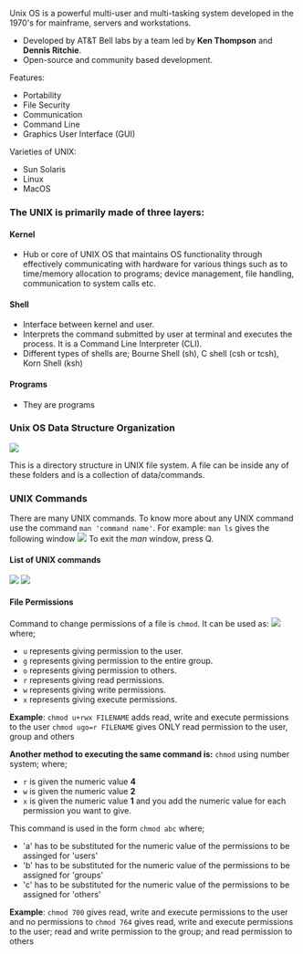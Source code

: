 Unix OS is a powerful multi-user and multi-tasking system developed in the 1970's for mainframe, servers and workstations.
- Developed by AT&T Bell labs by a team led by **Ken Thompson** and **Dennis Ritchie**.
- Open-source and community based development.

Features:
- Portability
- File Security
- Communication
- Command Line
- Graphics User Interface (GUI)

Varieties of UNIX:
- Sun Solaris
- Linux
- MacOS

### The UNIX is primarily made of three layers:

#### Kernel
- Hub or core of UNIX OS that maintains OS functionality through effectively communicating with hardware for various things such as to time/memory allocation to programs; device management, file handling, communication to system calls etc.

#### Shell
- Interface between kernel and user.
- Interprets the command submitted by user at terminal and executes the process. It is a Command Line Interpreter (CLI).
- Different types of shells are; Bourne Shell (sh), C shell (csh or tcsh), Korn Shell (ksh)

#### Programs
- They are programs

### Unix OS Data Structure Organization
![](https://i.imgur.com/WVG34cS.png)

This is a directory structure in UNIX file system. A file can be inside any of these folders and is a collection of data/commands.

### UNIX Commands
There are many UNIX commands. To know more about any UNIX command use the command `man 'command name'`.
For example: `man ls` gives the following window
![](https://i.imgur.com/y0HzfjJ.png)
To exit the *man* window, press Q.

#### List of UNIX commands
![](https://i.imgur.com/lvzIq5P.png)
![](https://i.imgur.com/6izGYlr.png)

#### File Permissions
Command to change permissions of a file is `chmod`. It can be used as:
![](https://i.imgur.com/TfhXK4w.png)
where; 
- `u` represents giving permission to the user.
- `g` represents giving permission to the entire group.
- `o` represents giving permission to others.
- `r` represents giving read permissions.
- `w` represents giving write permissions.
- `x` represents giving execute permissions.

**Example**: 
`chmod u+rwx FILENAME` adds read, write and execute permissions to the user
`chmod ugo=r FILENAME` gives ONLY read permission to the user, group and others

**Another method to executing the same command is:**
`chmod` using number system;
where;
- `r` is given the numeric value **4**
- `w` is given the numeric value **2**
- `x` is given the numeric value **1**
and you add the numeric value for each permission you want to give.

This command is used in the form `chmod abc`
where;
- 'a' has to be substituted for the numeric value of the permissions to be assinged for 'users'
- 'b' has to be substituted for the numeric value of the permissions to be assigned for 'groups'
- 'c' has to be substituted for the numeric value of the permissions to be assigned for 'others'

**Example**:
`chmod 700` gives read, write and execute permissions to the user and no permissions to 
`chmod 764` gives read, write and execute permissions to the user; read and write permission to the group; and read permission to others

